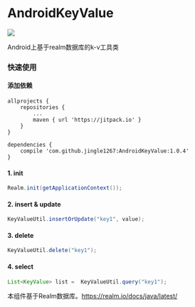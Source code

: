 # AndroidKeyValue

[![](https://jitpack.io/v/jingle1267/AndroidKeyValue.svg)](https://jitpack.io/#jingle1267/AndroidKeyValue)


Android上基于realm数据库的k-v工具类

### 快速使用

#### 添加依赖

```
allprojects {
    repositories {
		...
        maven { url 'https://jitpack.io' }
    }
}
```

```
dependencies {
	compile 'com.github.jingle1267:AndroidKeyValue:1.0.4'
}
```

#### 1. init

```JAVA
Realm.init(getApplicationContext());
```  

#### 2. insert & update

```JAVA
KeyValueUtil.insertOrUpdate("key1", value);
```

#### 3. delete

```JAVA
KeyValueUtil.delete("key1");
```

#### 4. select

```JAVA
List<KeyValue> list =  KeyValueUtil.query("key1");
```

本组件基于Realm数据库。https://realm.io/docs/java/latest/
